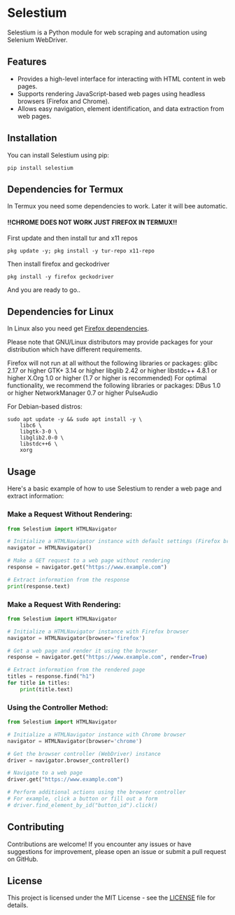 # Selestium

Selestium is a Python module for web scraping and automation using Selenium WebDriver.

## Features

- Provides a high-level interface for interacting with HTML content in web pages.
- Supports rendering JavaScript-based web pages using headless browsers (Firefox and Chrome).
- Allows easy navigation, element identification, and data extraction from web pages.

## Installation

You can install Selestium using pip:

```
pip install selestium
```

## Dependencies for Termux
In Termux you need some dependencies to work. Later it will bee automatic.
#### !!CHROME DOES NOT WORK JUST FIREFOX IN TERMUX!!
First update and then install tur and x11 repos
```
pkg update -y; pkg install -y tur-repo x11-repo
```
Then install firefox and geckodriver
```
pkg install -y firefox geckodriver
```
And you are ready to go..

## Dependencies for Linux
In Linux also you need get [Firefox dependencies](https://www.mozilla.org/en-US/firefox/124.0.1/system-requirements/).

Please note that GNU/Linux distributors may provide packages for your distribution which have different requirements.

Firefox will not run at all without the following libraries or packages:
glibc 2.17 or higher
GTK+ 3.14 or higher
libglib 2.42 or higher
libstdc++ 4.8.1 or higher
X.Org 1.0 or higher (1.7 or higher is recommended)
For optimal functionality, we recommend the following libraries or packages:
DBus 1.0 or higher
NetworkManager 0.7 or higher
PulseAudio

For Debian-based distros:
```
sudo apt update -y && sudo apt install -y \
    libc6 \
    libgtk-3-0 \
    libglib2.0-0 \
    libstdc++6 \
    xorg
```

## Usage

Here's a basic example of how to use Selestium to render a web page and extract information:

### Make a Request Without Rendering:

```python
from Selestium import HTMLNavigator

# Initialize a HTMLNavigator instance with default settings (Firefox browser)
navigator = HTMLNavigator()

# Make a GET request to a web page without rendering
response = navigator.get("https://www.example.com")

# Extract information from the response
print(response.text)
```

### Make a Request With Rendering:

```python
from Selestium import HTMLNavigator

# Initialize a HTMLNavigator instance with Firefox browser
navigator = HTMLNavigator(browser='firefox')

# Get a web page and render it using the browser
response = navigator.get("https://www.example.com", render=True)

# Extract information from the rendered page
titles = response.find("h1")
for title in titles:
    print(title.text)
```

### Using the Controller Method:

```python
from Selestium import HTMLNavigator

# Initialize a HTMLNavigator instance with Chrome browser
navigator = HTMLNavigator(browser='chrome')

# Get the browser controller (WebDriver) instance
driver = navigator.browser_controller()

# Navigate to a web page
driver.get("https://www.example.com")

# Perform additional actions using the browser controller
# For example, click a button or fill out a form
# driver.find_element_by_id("button_id").click()
```

## Contributing

Contributions are welcome! If you encounter any issues or have suggestions for improvement, please open an issue or submit a pull request on GitHub.

## License

This project is licensed under the MIT License - see the [LICENSE](https://github.com/09u2h4n/selestium/blob/main/LICENSE) file for details.
